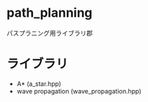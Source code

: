 # path_planning

パスプラニング用ライブラリ郡

# ライブラリ
- A* (a_star.hpp)
- wave propagation (wave_propagation.hpp)
